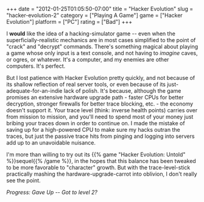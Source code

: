 +++
date = "2012-01-25T01:05:50-07:00"
title = "Hacker Evolution"
slug = "hacker-evolution-2"
category = ["Playing A Game"]
game = ["Hacker Evolution"]
platform = ["PC"]
rating = ["Bad"]
+++

I <b>would</b> like the idea of a hacking-simulator game -- even when the superficially-realistic mechanics are in most cases simplified to the point of "crack" and "decrypt" commands.  There's something magical about playing a game whose only input is a text console, and not having to <i>imagine</i> caves, or ogres, or whatever.  It's a computer, and my enemies are other computers.  It's perfect.

But I lost patience with Hacker Evolution pretty quickly, and not because of its shallow reflection of real server tools, or even because of its just-adequate-for-an-indie lack of polish.  It's because, although the game promises an extensive hardware upgrade path - faster CPUs for better decryption, stronger firewalls for better trace blocking, etc. - the economy doesn't support it.  Your trace level (think: inverse health points) carries over from mission to mission, and you'll need to spend most of your money just bribing your traces down in order to continue on.  I made the mistake of saving up for a high-powered CPU to make sure my hacks outran the traces, but just the passive trace hits from pinging and logging into servers add up to an unavoidable nuisance.

I'm more than willing to try out its {{% game "Hacker Evolution: Untold" %}}sequel{{% /game %}}, in the hopes that this balance has been tweaked to be more favorable to "character" growth.  But with the trace-level-stick practically mashing the hardware-upgrade-carrot into oblivion, I don't really see the point.

<i>Progress: Gave Up -- Got to level 2?</i>